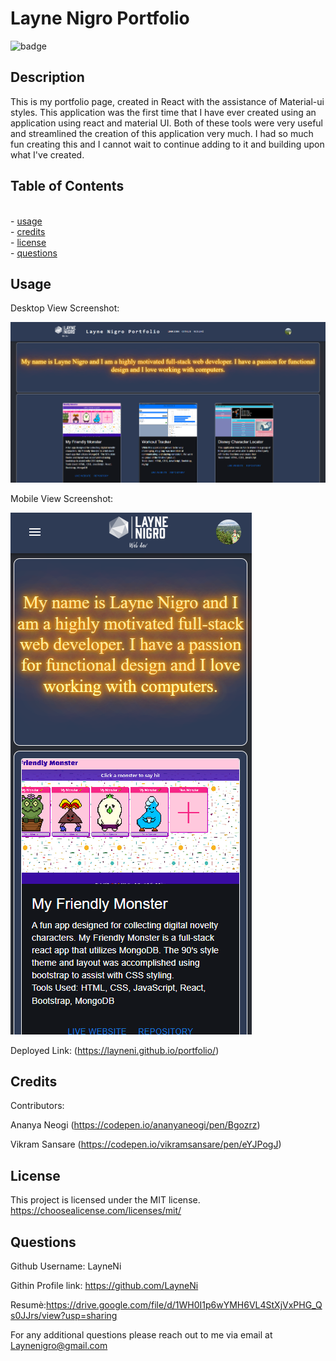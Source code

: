 
# Layne Nigro Portfolio

![badge](https://img.shields.io/badge/License-MIT-blue)

## Description

This is my portfolio page, created in React with the assistance of Material-ui styles. This application was the first time that I have ever created using an application using react and material UI. Both of these tools were very useful and streamlined the creation of this application very much. I had so much fun creating this and I cannot wait to continue adding to it and building upon what I've created.


## Table of Contents
<br>- [usage](#usage)
<br>- [credits](#credits)
<br>- [license](#license)
<br>- [questions](#questions)

## Usage

Desktop View Screenshot: 

![Demo screenshot](./src/images/portfolio-official-screenshot.PNG)

Mobile View Screenshot: 

![Mobile View Demo screenshot](./src/images/portfolio-mobile-view-screenshot.PNG)

Deployed Link: (https://layneni.github.io/portfolio/)


## Credits

Contributors: 

Ananya Neogi (https://codepen.io/ananyaneogi/pen/Bgozrz)

Vikram Sansare (https://codepen.io/vikramsansare/pen/eYJPogJ)

## License
This project is licensed under the MIT license. https://choosealicense.com/licenses/mit/


## Questions

Github Username: LayneNi

Githin Profile link: https://github.com/LayneNi

Resumè:https://drive.google.com/file/d/1WH0I1p6wYMH6VL4StXjVxPHG_Qs0JJrs/view?usp=sharing

For any additional questions please reach out to me via email at Laynenigro@gmail.com
